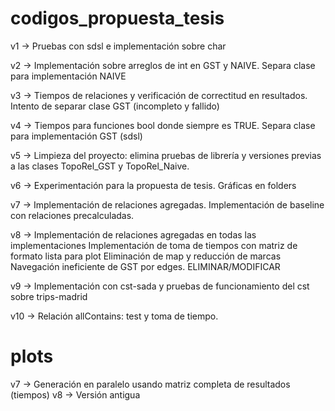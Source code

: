 # codigos_propuesta_tesis

v1 -> 	Pruebas con sdsl e implementación sobre char

v2 -> 	Implementación sobre arreglos de int en GST y NAIVE. Separa clase para implementación NAIVE

v3 -> 	Tiempos de relaciones y verificación de correctitud en resultados. Intento de separar clase GST (incompleto y fallido)

v4 -> 	Tiempos para funciones bool donde siempre es TRUE. Separa clase para implementación GST (sdsl)

v5 -> 	Limpieza del proyecto: elimina pruebas de librería y versiones previas a las clases TopoRel_GST y TopoRel_Naive.

v6 -> 	Experimentación para la propuesta de tesis. Gráficas en folders 

v7 -> 
	Implementación de relaciones agregadas.
	Implementación de baseline con relaciones precalculadas.

v8 ->
	Implementación de relaciones agregadas en todas las implementaciones
	Implementación de toma de tiempos con matriz de formato lista para plot
	Eliminación de map y reducción de marcas
	Navegación ineficiente de GST por edges. ELIMINAR/MODIFICAR

v9 ->	Implementación con cst-sada y pruebas de funcionamiento del cst sobre trips-madrid

v10 ->	Relación allContains: test y toma de tiempo.


# plots

v7 ->	Generación en paralelo usando matriz completa de resultados (tiempos)
v8 ->	Versión antigua

